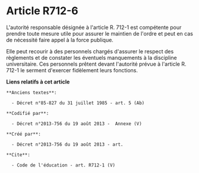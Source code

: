 # Article R712-6

L'autorité responsable désignée à l'article R. 712-1 est compétente pour prendre toute mesure utile pour assurer le maintien
de l'ordre et peut en cas de nécessité faire appel à la force publique. 

Elle peut recourir à des personnels chargés d'assurer le respect des règlements et de constater les éventuels manquements à
la discipline universitaire. Ces personnels prêtent devant l'autorité prévue à l'article R. 712-1 le serment d'exercer
fidèlement leurs fonctions.

**Liens relatifs à cet article**

	**Anciens textes**:

	  - Décret n°85-827 du 31 juillet 1985 - art. 5 (Ab)

	**Codifié par**:

	  - Décret n°2013-756 du 19 août 2013 -  Annexe (V)

	**Créé par**:

	  - Décret n°2013-756 du 19 août 2013 - art.

	**Cite**:

	  - Code de l'éducation - art. R712-1 (V)
